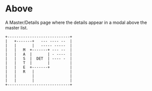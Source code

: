 # Above
A Master/Details page where the details appear in a modal above the master list.

```
+----------------------------+
|   +-------+   --- ---- --  |
|   |       |   ----- -----  |
|   |   M  +-------+ --- --  |
|   |   A  |       | - ----  |
|   |   S  |  DET  | ---- -  |
|   |   T  |       |         |
|   |   E  +-------+         |
|   |   R   |                |
|   |       |                |
|   |       |                |
+----------------------------+
```
